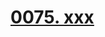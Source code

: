 # [0075. xxx](https://github.com/Tdahuyou/react/tree/main/0075.%20xxx)

<!-- region:toc -->

<!-- endregion:toc -->






